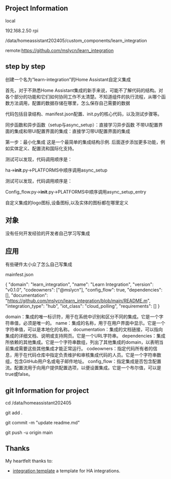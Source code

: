 ## Project Information
local 

192.168.2.50 rpi

/data/homeassistant202405/custom_components/learn_integration

remote:https://github.com/mslycn/learn_integration


## step by step

创建一个名为“learn-integration”的Home Assistant自定义集成

首先，对于不熟悉Home Assistant集成的新手来说，可能不了解代码的结构。对各个部分的功能和它们如何协同工作不太清楚。不知道组件的执行流程，从哪个函数方法调用，配置的数据存储在哪里，怎么保存自己需要的数据

代码包括目录结构、manifest.json配置、init.py的核心代码，以及测试步骤等。


同步函数和异步函数（setup与async_setup）：直接学习异步函数
不带UI配置界面的集成和带UI配置界面的集成：直接学习带UI配置界面的集成


第一步：最小化集成
这是一个最简单的集成结构示例.
后面逐步添加更多功能，例如实体定义、配置流和国际化支持。





测试可以发现，代码调用顺序是：

ha->__init__.py->PLATFORMS中顺序调用async_setup


测试可以发现，代码调用顺序是：

Config_flow.py->__init__.py->PLATFORMS中顺序调用async_setup_entry


自定义集成的logo图标,设备图标,以及实体的图标都在哪里定义

## 对象
没有任何开发经验的开发者自己学习写集成

## 应用
有些硬件太小众了怎么自己写集成

mainfest.json

{
  "domain": "learn_integration",
  "name": "Learn Integration",
  "version": "v0.1.0",
  "codeowners": ["@mslycn"],
  "config_flow": true,
  "dependencies": [],
  "documentation": "https://github.com/mslycn/learn_integration/blob/main/README.m",
  "integration_type": "hub",
  "iot_class": "cloud_polling",
  "requirements": []
}


domain：集成的唯一标识符，用于在系统中识别和区分不同的集成。它是一个字符串值，必须是唯一的。
name：集成的名称，用于在用户界面中显示。它是一个字符串值，可以是本地化的名称。
documentation：集成的文档链接，可以指向集成的详细文档、说明或支持网页。它是一个URL字符串。
dependencies：集成所依赖的其他集成。它是一个字符串数组，列出了其他集成的domain，以表明当前集成需要这些其他集成才能正常运行。
codeowners：指定代码所有者的信息，用于在代码仓库中指定负责维护和审核集成代码的人员。它是一个字符串数组，包含GitHub用户名或电子邮件地址。
config_flow：指定集成是否包含配置流。配置流用于向用户提供配置选项，以便设置集成。它是一个布尔值，可以是true或false。

## git Information for project
cd /data/homeassistant202405

git add .

git commit -m "update readme.md"

git push -u origin main




## Thanks
My heartfelt thanks to:
- [integration template](https://github.com/ludeeus/integration_blueprint) a template for HA integrations.




